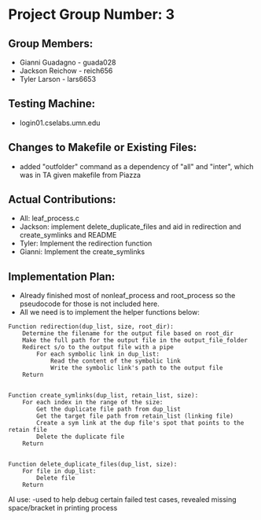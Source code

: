 # Project Group Number: 3

## Group Members: 
- Gianni Guadagno - guada028 
- Jackson Reichow - reich656 
- Tyler Larson - lars6653

## Testing Machine: 
- login01.cselabs.umn.edu

## Changes to Makefile or Existing Files: 
- added "outfolder" command as a dependency of "all" and "inter", which was in TA given makefile from Piazza

## Actual Contributions:
- All: leaf_process.c
- Jackson: implement delete_duplicate_files and aid in redirection and create_symlinks and README
- Tyler: Implement the redirection function
- Gianni: Implement the create_symlinks

## Implementation Plan:
- Already finished most of nonleaf_process and root_process so the
pseudocode for those is not included here.
- All we need is to implement the helper functions below:
```
Function redirection(dup_list, size, root_dir):
    Determine the filename for the output file based on root_dir
    Make the full path for the output file in the output_file_folder
    Redirect s/o to the output file with a pipe
        For each symbolic link in dup_list:
            Read the content of the symbolic link
            Write the symbolic link's path to the output file
    Return


Function create_symlinks(dup_list, retain_list, size):
    For each index in the range of the size:
        Get the duplicate file path from dup_list
        Get the target file path from retain_list (linking file)
        Create a sym link at the dup file's spot that points to the retain file
        Delete the duplicate file
    Return


Function delete_duplicate_files(dup_list, size):
    For file in dup_list:
        Delete file
    Return 
```

AI use:
-used to help debug certain failed test cases, revealed missing space/bracket in printing process